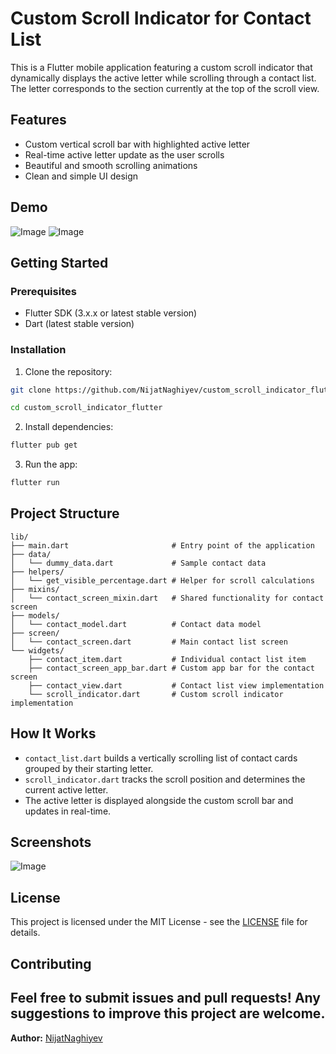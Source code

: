 # Custom Scroll Indicator for Contact List
This is a Flutter mobile application featuring a custom scroll indicator that dynamically displays the active letter while scrolling through a contact list. The letter corresponds to the section currently at the top of the scroll view.
## Features
- Custom vertical scroll bar with highlighted active letter
- Real-time active letter update as the user scrolls
- Beautiful and smooth scrolling animations
- Clean and simple UI design
## Demo
![Image](https://github.com/user-attachments/assets/e149b455-ca07-488b-8837-61ee740d0aa9)
![Image](https://github.com/user-attachments/assets/2c9e05e9-f205-428f-a4a0-7c4d13ec29de)

## Getting Started
### Prerequisites
- Flutter SDK (3.x.x or latest stable version)
- Dart (latest stable version)
### Installation
1. Clone the repository:

```bash
git clone https://github.com/NijatNaghiyev/custom_scroll_indicator_flutter.git

cd custom_scroll_indicator_flutter
```

2. Install dependencies:
```bash
flutter pub get
```
3. Run the app:
```bash
flutter run
```
## Project Structure
```
lib/
├── main.dart                       # Entry point of the application
├── data/
│   └── dummy_data.dart             # Sample contact data
├── helpers/
│   └── get_visible_percentage.dart # Helper for scroll calculations
├── mixins/
│   └── contact_screen_mixin.dart   # Shared functionality for contact screen
├── models/
│   └── contact_model.dart          # Contact data model
├── screen/
│   └── contact_screen.dart         # Main contact list screen
└── widgets/
    ├── contact_item.dart           # Individual contact list item
    ├── contact_screen_app_bar.dart # Custom app bar for the contact screen
    ├── contact_view.dart           # Contact list view implementation
    └── scroll_indicator.dart       # Custom scroll indicator implementation
```
## How It Works
- `contact_list.dart` builds a vertically scrolling list of contact cards grouped by their starting letter.
- `scroll_indicator.dart` tracks the scroll position and determines the current active letter.
- The active letter is displayed alongside the custom scroll bar and updates in real-time.

## Screenshots
![Image](https://github.com/user-attachments/assets/218f3499-8889-41f1-96fd-7e79e3e42b1d)

## License
This project is licensed under the MIT License - see the [LICENSE](LICENSE) file for details.
## Contributing
Feel free to submit issues and pull requests! Any suggestions to improve this project are welcome.
---
**Author:** [NijatNaghiyev](https://github.com/NijatNaghiyev)
